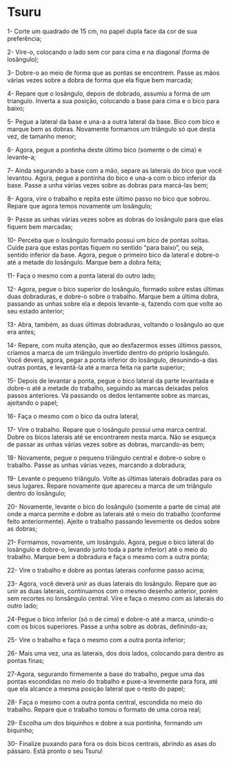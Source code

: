 # Tsuru
1- Corte um quadrado de 15 cm, no papel dupla face da cor de sua preferência;

2- Vire-o, colocando o lado sem cor para cima e na diagonal (forma de losângulo);

3- Dobre-o ao meio de forma que as pontas se encontrem. Passe as mãos várias vezes sobre a dobra de forma que ela fique bem marcada;

4- Repare que o losângulo, depois de dobrado, assumiu a forma de um triangulo. Inverta a sua posição, colocando a base para cima e o bico para baixo;

5- Pegue a lateral da base e una-a a outra lateral da base. Bico com bico e marque bem as dobras. Novamente formamos um triângulo só que desta vez, de tamanho menor;

6- Agora, pegue a pontinha deste último bico (somente o de cima) e levante-a;

7- Ainda segurando a base com a mão, separe as laterais do bico que você levantou. Agora, pegue a pontinha do bico e una-a com o bico inferior da base. Passe a unha várias vezes sobre as dobras para marcá-las bem;

8- Agora, vire o trabalho e repita este último passo no bico que sobrou. Repare que agora temos novamente um losângulo;

9- Passe as unhas várias vezes sobre as dobras do losângulo para que elas fiquem bem marcadas;

10- Perceba que o losângulo formado possui um bico de pontas soltas. Cuide para que estas pontas fiquem no sentido “para baixo”, ou seja, sentido inferior da base. Agora, pegue o primeiro bico da lateral e dobre-o até a metade do losângulo. Marque bem a dobra feita;

11- Faça o mesmo com a ponta lateral do outro lado;

12- Agora, pegue o bico superior do losângulo, formado sobre estas últimas duas dobraduras, e dobre-o sobre o trabalho. Marque bem a última dobra, passando as unhas sobre ela e depois levante-a, fazendo com que volte ao seu estado anterior;

13- Abra, também, as duas últimas dobraduras, voltando o losângulo ao que era antes;

14- Repare, com muita atenção, que ao desfazermos esses últimos passos, criamos a marca de um triângulo invertido dentro do próprio losângulo. Você deverá, agora, pegar a ponta inferior do losângulo, desunindo-a das outras pontas, e levantá-la até a marca feita na parte superior;

15- Depois de levantar a ponta, pegue o bico lateral da parte levantada e dobre-o até a metade do trabalho, seguindo as marcas deixadas pelos passos anteriores. Vá passando os dedos lentamente sobre as marcas, ajeitando o papel;

16- Faça o mesmo com o bico da outra lateral;

17- Vire o trabalho. Repare que o losângulo possui uma marca central. Dobre os bicos laterais até se encontrarem nesta marca. Não se esqueça de passar as unhas várias vezes sobre as dobras, marcando-as bem;

18- Novamente, pegue o pequeno triângulo central e dobre-o sobre o trabalho. Passe as unhas várias vezes, marcando a dobradura;

19- Levante o pequeno triângulo. Volte as últimas laterais dobradas para os seus lugares. Repare novamente que apareceu a marca de um triângulo dentro do losângulo;

20- Novamente, levante o bico do losângulo (somente a parte de cima) até onde a marca permite e dobre as laterais até o meio do trabalho (conforme feito anteriormente). Ajeite o trabalho passando levemente os dedos sobre as dobras;

21- Formamos, novamente, um losângulo. Agora, pegue o bico lateral do losângulo e dobre-o, levando junto toda a parte inferior) até o meio do trabalho. Marque bem a dobradura e faça o mesmo com a outra ponta;

22- Vire o trabalho e dobre as pontas laterais conforme passo acima;

23- Agora, você deverá unir as duas laterais do losângulo. Repare que ao unir as duas laterais, continuamos com o mesmo desenho anterior, porém sem recortes no lonsângulo central. Vire e faça o mesmo com as laterais do outro lado;

24-Pegue o bico inferior (só o de cima) e dobre-o até a marca, unindo-o com os bicos superiores. Passe a unha sobre as dobras,
definindo-as;

25- Vire o trabalho e faça o mesmo com a outra ponta inferior;

26- Mais uma vez, una as laterais, dos dois lados, colocando para dentro as pontas finas;

27-Agora, segurando firmemente a base do trabalho, pegue uma das pontas escondidas no meio do trabalho e puxe-a levemente para
fora, até que ela alcance a mesma posição lateral que o resto do papel;

28- Faça o mesmo com a outra ponta central, escondida no meio do trabalho. Repare que o trabalho tomou o formato de uma coroa real;

29- Escolha um dos biquinhos e dobre a sua pontinha, formando um biquinho;

30- Finalize puxando para fora os dois bicos centrais, abrindo as asas do pássaro. Está pronto o seu Tsuru!
